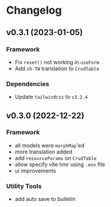 # Changelog

## v0.3.1 (2023-01-05)
### Framework
- Fix `reset()` not working in `useForm`
- Add `zh-TW` translation to `CrudTable`

### Dependencies
- Update `tailwindcss` to `v3.2.4`

## v0.3.0 (2022-12-22)
### Framework
- all models were `morphMap`'ed
- more translation added
- add `resourceParams` on `CrudTable`
- allow specify vite hmr using `.env` file
- ui improvements
### Utility Tools
- add auto save to bulletin

